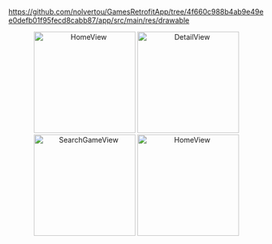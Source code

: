https://github.com/nolvertou/GamesRetrofitApp/tree/4f660c988b4ab9e49ee0defb01f95fecd8cabb87/app/src/main/res/drawable

<p align="center">
  <img src="https://github.com/nolvertou/GamesRetrofitApp/tree/4f660c988b4ab9e49ee0defb01f95fecd8cabb87/app/src/main/res/drawable/HomeView.jpg" alt="HomeView" width="200"/>
  <img src="https://github.com/nolvertou/GamesRetrofitApp/tree/4f660c988b4ab9e49ee0defb01f95fecd8cabb87/app/src/main/res/drawable/DetailView.jpg" alt="DetailView" width="200"/>
  <img src="https://github.com/nolvertou/GamesRetrofitApp/tree/4f660c988b4ab9e49ee0defb01f95fecd8cabb87/app/src/main/res/drawable/SearchGameView.jpg" alt="SearchGameView" width="200"/>
  <img src="[https://github.com/nolvertou/GamesRetrofitApp/tree/4f660c988b4ab9e49ee0defb01f95fecd8cabb87/app/src/main/res/drawable/SearchGameView.jpg](https://github.com/nolvertou/GamesRetrofitApp/tree/4f660c988b4ab9e49ee0defb01f95fecd8cabb87/app/src/main/res/drawable/HomeView.jpg)" alt="HomeView" width="200"/>
</p>


